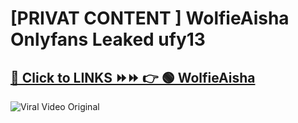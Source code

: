 
 # [PRIVAT CONTENT ] WolfieAisha Onlyfans Leaked ufy13

## <h2><a href="https://clipsfans.com/WolfieAisha&ref=git">🔗 Click to LINKS ⏩⏩ 👉 🟢 WolfieAisha </a></h2>

<a href="https://clipsfans.com/WolfieAisha&ref=git" rel="nofollow" data-target="animated-image.originalLink"><img src="https://i.ibb.co.com/xMMVF88/686577567.gif" alt="Viral Video Original" style="max-width: 100%; display: inline-block;" data-target="animated-image.originalImage"></a>

